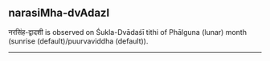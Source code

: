 ## narasiMha-dvAdazI

नरसिंह-द्वादशी is observed on Śukla-Dvādaśī tithi of Phālguna (lunar) month (sunrise (default)/puurvaviddha (default)).


---
